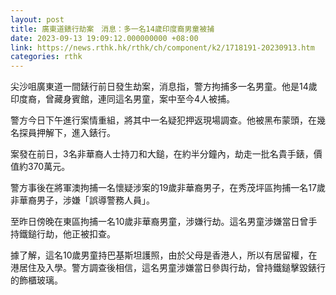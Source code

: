 ```yaml
---
layout: post
title: 廣東道錶行劫案　消息：多一名14歲印度裔男童被捕
date: 2023-09-13 19:09:12.000000000 +08:00
link: https://news.rthk.hk/rthk/ch/component/k2/1718191-20230913.htm
categories: rthk
---
```


尖沙咀廣東道一間錶行前日發生劫案，消息指，警方拘捕多一名男童。他是14歲印度裔，曾藏身賓館，連同這名男童，案中至今4人被捕。

警方今日下午進行案情重組，將其中一名疑犯押返現場調查。他被黑布蒙頭，在幾名探員押解下，進入錶行。

案發在前日，3名非華裔人士持刀和大鎚，在約半分鐘內，劫走一批名貴手錶，價值約370萬元。

警方事後在將軍澳拘捕一名懷疑涉案的19歲非華裔男子，在秀茂坪區拘捕一名17歲非華裔男子，涉嫌「誤導警務人員」。

至昨日傍晚在東區拘捕一名10歲非華裔男童，涉嫌行劫。這名男童涉嫌當日曾手持鐵鎚行劫，他正被扣查。

據了解，這名10歲男童持巴基斯坦護照，由於父母是香港人，所以有居留權，在港居住及入學。警方調查後相信，這名男童涉嫌當日參舆行劫，曾持鐵鎚擊毀錶行的飾櫃玻璃。
